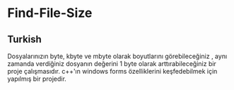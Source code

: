 Find-File-Size
==============


Turkish
----------------------------------------------------------------------------
Dosyalarınızın byte, kbyte ve mbyte olarak boyutlarını görebileceğiniz , aynı zamanda verdiğiniz dosyanın değerini 1 byte olarak arttırabileceğiniz bir proje çalışmasıdır. c++'ın windows forms özelliklerini keşfedebilmek için yapılmış bir projedir. 
